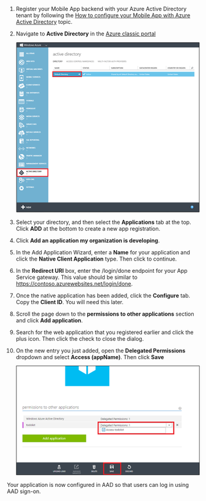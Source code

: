 1. Register your Mobile App backend with your Azure Active Directory tenant by following the [How to configure your Mobile App with Azure Active Directory](../articles/app-service-how-to-configure-active-directory-authentication.md) topic.

2. Navigate to **Active Directory** in the [Azure classic portal](https://manage.windowsazure.com/)

   ![](./media/app-service-mobile-adal-register-app/app-service-navigate-aad.png)

3. Select your directory, and then select the **Applications** tab at the top. Click **ADD** at the bottom to create a new app registration. 

4. Click **Add an application my organization is developing**.

5. In the Add Application Wizard, enter a **Name** for your application and click the  **Native Client Application** type. Then click to continue.

6. In the **Redirect URI** box, enter the /login/done endpoint for your App Service gateway. This value should be similar to https://contoso.azurewebsites.net/login/done.

7. Once the native application has been added, click the **Configure** tab. Copy the **Client ID**. You will need this later.

8. Scroll the page down to the **permissions to other applications** section and click **Add application**.

9. Search for the web application that you registered earlier and click the plus icon. Then click the check to close the dialog.

10. On the new entry you just added, open the **Delegated Permissions** dropdown and select **Access (appName)**. Then click **Save**

    ![](./media/app-service-mobile-adal-register-app/aad-native-client-add-permissions.png)


Your application is now configured in AAD so that users can log in using AAD sign-on.

[Azure classic portal]: https://manage.windowsazure.com/
[How to configure your Mobile App with Azure Active Directory]: ../articles/app-service-how-to-configure-active-directory-authentication.md

